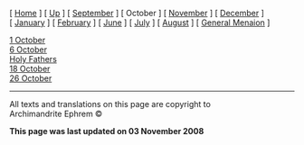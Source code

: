 \[ [Home](index.md) \] \[ [Up](menaion.md) \]
\[ [September](sep-int.md) \] \[ October \]
\[ [November](nov-int.md) \] \[ [December](dec-int.md) \]
\[ [January](jan-int.md) \] \[ [February](february.md) \]
\[ [June](Menaion-June.md) \] \[ [July](july1.md) \]
\[ [August](aug.md) \] \[ [General Menaion](general.md) \]

[1 October](1october.md)  
[6 October](6october.md)  
[Holy Fathers](octpate.md)  
[18 October](18october.md)  
[26 October](26oct.md)

-----

All texts and translations on this page are copyright to  
Archimandrite Ephrem ©

**This page was last updated on 03 November 2008**

